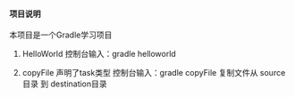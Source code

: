 #### 项目说明 ####
本项目是一个Gradle学习项目

1. HelloWorld
控制台输入：gradle helloworld


2. copyFile 声明了task类型
控制台输入：gradle copyFile
复制文件从 source目录 到 destination目录


